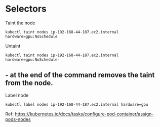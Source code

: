 # Selectors

Taint the node

```
kubectl taint nodes ip-192-168-44-187.ec2.internal hardware=gpu:NoSchedule
```

Untaint

```
kubectl taint nodes ip-192-168-44-187.ec2.internal hardware=gpu:NoSchedule-
```
## - at the end of the command removes the taint from the node.

Label node

```
kubectl label nodes ip-192-168-44-187.ec2.internal hardware=gpu
```
Ref: https://kubernetes.io/docs/tasks/configure-pod-container/assign-pods-nodes

